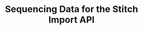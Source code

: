 ---
# -------------------------- #
#          PAGE INFO         #
# -------------------------- #

title: Sequencing Data for the Stitch Import API
permalink: /developers/import-api/guides/sequencing-data-for-the-import-api
summary: &summary "Learn how to sequence data for the Import API."

doc-type: "concept"

product-type: "import-api"
content-type: "guide"
content-id: "sequence-data"

key: "import-api-sequence-data"

layout: general
sidebar: on-page


# -------------------------- #
#      GUIDE PAGE INFO       #
# -------------------------- #

## This is used only on the /import-api/guides page.
icon: replication
order: 4

display-title: "Sequencing data for the Import API"
description: *summary


# -------------------------- #
#   RELATED SIDEBAR LINKS    #
# -------------------------- #

related:
  - title: "Import API reference"
    link: "{{ link.import-api.api | prepend: site.baseurl }}"

  - title: "Structuring data for the Import API"
    link: "{{ link.import-api.guides.structure-data | prepend: site.baseurl }}"

  - title: "Understanding loading behavior"
    link: "{{ link.destinations.storage.loading-behavior | prepend: site.baseurl }}"


# -------------------------- #
#            INTRO           #
# -------------------------- #

intro: |
  {% include misc/data-files.html %}

  Stitch uses record sequencing to determine in what order extracted records are considered for loading. This practice, along with de-duping data using Primary Keys, ensures that only the most recent version of a record is loaded into a destination. Newer data points can replace older ones, but not vice versa.

  Stitch uses the `sequence` property on records pushed to the Import API to accomplish this. Every record in a request must have this property.

  In this guide, we'll cover:

  {% for section in page.sections %}
  - [{{ section.summary }}](#{{ section.anchor }})
  {% endfor %}


# -------------------------- #
#           CONTENT          #
# -------------------------- #

sections:
  - title: "Understanding record sequencing"
    anchor: "understand-record-sequencing"
    summary: "The basics of record sequencing"
    content: |
      {% for subsection in section.subsections %}
      - [{{ subsection.title }}](#{{ subsection.anchor }})
      {% endfor %}

    subsections:
      - title: "Sequencing and Replication Keys"
        anchor: "sequence-replication-keys"
        content: |
          Think of `sequence` like a [Replication Key]({{ link.replication.rep-keys | prepend: site.baseurl }}), but on a record-by-record basis.

          For the Import API, sequence functions similarly to an `updated_at` property: Only records that have a `sequence` value greater than an existing record with the same Primary Key will be replicated and loaded.

          For example: The record below has a `sequence` value of `1574800199000`:

          {% capture code %}{
             "action":"upsert",
             "sequence":1574800199000,
             "data":{
                "id":1,
                "name":"Finn",
                "age":15,
                "has_magic":false
             }
          }
          {% endcapture %}

          {% include layout/code-snippet.html language="json" code=code %}

          In this example, `sequence` is a Unix epoch in milliseconds that translates to `Tuesday, November 26, 2019 8:29:59 PM GMT-05:00`.

      - title: "Record sequencing, Primary Keys, and loading"
        anchor: "record-sequencing-primary-keys"
        content: |
          {% capture append-only-notice %}
          If the destination uses or only supports Append-Only loading, data will not be de-duplicated using Primary Keys. The version of the record with the greatest sequence value will be loaded, but it will be appended to the destination table as a new row. This means that a table can contain several versions of a single record, showing how it has changed over time.

          Refer to the [Understanding loading behavior guide]({{ link.destinations.storage.loading-behavior | prepend: site.baseurl }}) for more info.
          {% endcapture %}

          {% include note.html first-line="**Note**: This section only applies if the destination isn't configured to use Append-Only loading." content=append-only-notice %}

          Every record sent to the Import API must have a `sequence` property. If Primary Keys are defined for the table records are sent to, Stitch will use the provided `sequence` value and the record's Primary Key to de-duplicate data. This process ensures that only the most recent version of a record is loaded into a destination.

          For example: Below is a single request containing two data points, both for the same record (`id: 2`). Only data point 1 would be loaded into the destination, as it has a greater `sequence` value than data point 2:

          {% capture code %}{
             "action":"upsert",           /* Data point 1 */
             "sequence":1574807445000,    /* 11/26/2019 10:30:45 PM */
             "data":{
                "id":2,
                "name":"Jake",
                "has_magic":false
             }
          },
          {
             "action":"upsert",           /* Data point 2 */
             "sequence":1574807395000,    /* 11/26/2019 10:29:55 PM */
             "data":{
                "id":2,
                "name":"Jake",
                "has_magic":true
             }
          }
          
          {% endcapture %}

          {% include layout/code-snippet.html language="json" code=code %}

  - title: "Defining record sequences"
    anchor: "define-record-sequences"
    summary: "How to define a record's sequence"
    content: |
      {% for subsection in section.subsections %}
      - [{{ subsection.title }}](#{{ subsection.anchor }})
      {% endfor %}

    subsections:
      - title: "Generating sequence values"
        anchor: "generate-sequence-values"
        content: |
          When developing your Import API script, you'll need to define how values for the `sequence` property are generated. 

          A simple solution is just to use the current timestamp, but before doing so, consider the following:

          - **How frequently are the records being updated?** If records with identical Primary Key values are updated every few milliseconds and pushed simultaneously, the correct version of a record may not be loaded successfully. This means that records with the same Primary Key values can't be sent during the same clock resolution.

             For example: If the resolution is measured in milliseconds, records with identical Primary Key values cannot be sent during the same millisecond.

          - **Are records being pushed from multiple sources?** If so, the time clocks of these sources must be synchronized. This is especially important if different sources are pushing records to the same table.

      - title: "Tracking a record's maximum sequence"
        anchor: "track-record-maximum-sequence"
        content: |
          In addition to generating sequence values for records, you'll also need to track the maximum sequence value for each record being pushed to the Import API. Sequence values need to continually increase or records in the destination won't be updated with new data.

  - title: "Example request"
    anchor: "examples"
    summary: "An example request"
    content: |
      This request for [POST {{ site.data.import-api.core-objects.batch.url }}]({{ link.import-api.api | append: site.data.import-api.core-objects.batch.anchor | prepend: site.baseurl }}) the contains three data points: One for record `id: 1`, and two for `id: 2`.

      If these data points were received in this order, only data points 1 and 2 would continue to Stitch.

      Data point 3 would not, as its `sequence` value is less than the `sequence` value for data point 2, which also has a Primary Key value of `id: 2`.

      {% capture code %}{
         "table_name":"customers",
            "messages":[
            {
               "action":"upsert",           /* Data point 1 */
               "sequence":1574807356000,    /* 11/26/2019 10:29:16 PM */
               "data":{
                  "id":1,
                  "name":"Finn",
                  "has_magic":false
               }
            },
            {
               "action":"upsert",           /* Data point 2 */
               "sequence":1574807445000,    /* 11/26/2019 10:30:45 PM */
               "data":{
                  "id":2,
                  "name":"Jake",
                  "has_magic":false
               }
            },
            {
               "action":"upsert",           /* Data point 3 */
               "sequence":1574807395000,    /* 11/26/2019 10:29:55 PM */
               "data":{
                  "id":2,
                  "name":"Jake",
                  "has_magic":true
               }
            }
         ],
         "key_names":[
            "id"
         ],
         "schema":{
            "properties":{
               "id":{
                  "type":"integer"
               },
               "name":{
                  "type":"string"
               },
               "has_magic":{
                  "type":"boolean"
               }
            }
         }
      }
      {% endcapture %}

      {% assign description = "Example request for POST " | append: site.data.import-api.core-objects.batch.url %}

      {% include layout/code-snippet.html code-description=description language="json" code=code %}
---